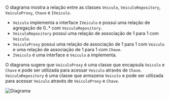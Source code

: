 O diagrama mostra a relação entre as classes `Veiculo`, `VeiculoRepository`, `VeiculoProxy`, `Chave` e `IVeiculo`.

- `Veiculo` implementa a interface `IVeiculo` e possui uma relação de agregação de 0..* com `VeiculoRepository`. 
- `VeiculoRepository` possui uma relação de associação de 1 para 1 com `Veiculo`.
- `VeiculoProxy` possui uma relação de associação de 1 para 1 com `Veiculo` e uma relação de associação de 1 para 1 com `Chave`.
- `IVeiculo` é uma interface e `Veiculo` a implementa. 

O diagrama sugere que `VeiculoProxy` é uma classe que encapsula `Veiculo` e `Chave` e pode ser utilizada para acessar `Veiculo` através de `Chave`. `VeiculoRepository` é uma classe que armazena `Veiculo` e pode ser utilizada para acessar `Veiculo` através de `VeiculoProxy` e `Chave`.

![](./docs/diagram.jpg?raw=true "Diagrama")
